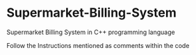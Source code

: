 # Supermarket-Billing-System
Supermarket Billing System in C++ programming language

Follow the Instructions mentioned as comments within the code 
